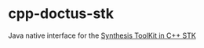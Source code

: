 # cpp-doctus-stk
Java native interface for the [Synthesis ToolKit in C++ STK](https://ccrma.stanford.edu/software/stk/) 
